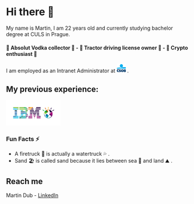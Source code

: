 # Hi there 👋

My name is Martin, I am 22 years old and currently studying bachelor degree at CULS in Prague.

#### :tropical_drink: Absolut Vodka collector :tropical_drink: - :tractor: Tractor driving license owner :tractor: - :money_with_wings: Crypto enthusiast :money_with_wings:

I am employed as an Intranet Administrator at <img src="https://github.com/MarvelousMartin/marvelousmartin/blob/main/assets/csob-logo.png?raw=true" width="25" height="25"> .

## My previous experience: <br>
<img src="https://github.com/MarvelousMartin/marvelousmartin/blob/main/assets/ibmlogo.png?raw=true" width="150" height="70">
<br>

### Fun Facts ⚡
-  A firetruck :fire_engine: is actually a watertruck :sweat_drops: .
-  Sand 🏖️ is called sand because it lies between sea 🌊 and land ⛰️ .


## Reach me

Martin Dub - [LinkedIn](https://www.linkedin.com/in/martin-dub/)
